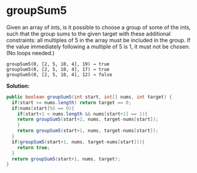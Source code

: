 # groupSum5

Given an array of ints, is it possible to choose a group of some of the ints, such that the group sums to the given target with these additional constraints: all multiples of 5 in the array must be included in the group. If the value immediately following a multiple of 5 is 1, it must not be chosen. (No loops needed.)

```
groupSum5(0, [2, 5, 10, 4], 19) → true
groupSum5(0, [2, 5, 10, 4], 17) → true
groupSum5(0, [2, 5, 10, 4], 12) → false
```

**Solution:**

```java
public boolean groupSum5(int start, int[] nums, int target) {
  if(start >= nums.length) return target == 0;
  if(nums[start]%5 == 0){
    if(start+1 < nums.length && nums[start+1] == 1){
    return groupSum5(start+2, nums, target-nums[start]);
    }
    return groupSum5(start+1, nums, target-nums[start]);
  }
  if(groupSum5(start+1, nums, target-nums[start])){
    return true;
  }
  return groupSum5(start+1, nums, target);
}
```